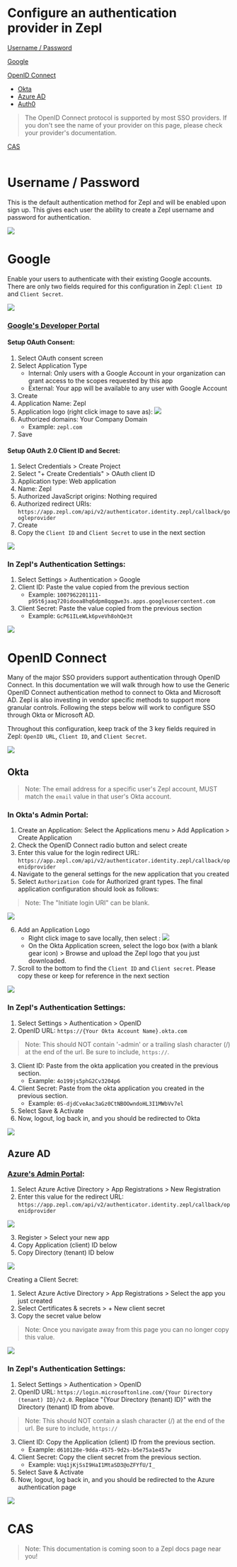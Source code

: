 # Configure an authentication provider in Zepl
[Username / Password](#user-pass)

[Google](#google)

[OpenID Connect](#openid-connect)
  * [Okta](#openid-connect-okta)
  * [Azure AD](#openid-connect-azure-ad)
  * [Auth0](#openid-connect-auth0)
> The OpenID Connect protocol is supported by most SSO providers. If you don't see the name of your provider on this page, please check your provider's documentation.

[CAS](#cas)
</br>
</br>

# Username / Password <a name="user-pass"></a>
This is the default authentication method for Zepl and will be enabled upon sign up. This gives each user the ability to create a Zepl username and password for authentication.

<img src="../../img/authentication/zepl_username_password.png" class="image-box img-100"/>

# Google <a name="google"></a>
Enable your users to authenticate with their existing Google accounts. There are only two fields required for this configuration in Zepl: `Client ID` and `Client Secret`.

<img src="../../img/authentication/google/zepl_config_google.png" class="image-box img-100"/>

### [Google's Developer Portal](https://console.developers.google.com/)
#### Setup OAuth Consent:
1. Select OAuth consent screen 
2. Select Application Type 
    * Internal: Only users with a Google Account in your organization can grant access to the scopes requested by this app
    * External: Your app will be available to any user with Google Account
3. Create
4. Application Name: Zepl
5. Application logo (right click image to save as): <img src="../../img/authentication/zepl_logo.png" class="image-box img-100"/>
6. Authorized domains: Your Company Domain 
    * Example: `zepl.com`
7. Save

#### Setup OAuth 2.0 Client ID and Secret:
1. Select Credentials > Create Project
2. Select "+ Create Credentials" > OAuth client ID
3. Application type: Web application
4. Name: Zepl
5. Authorized JavaScript origins: Nothing required
6. Authorized redirect URIs: `https://app.zepl.com/api/v2/authenticator.identity.zepl/callback/googleprovider`
7. Create
8. Copy the `Client ID` and `Client Secret` to use in the next section

<img src="../../img/authentication/google/google_oauth_consent.png" class="image-box img-100"/>

### In Zepl's Authentication Settings:
1. Select Settings > Authentication > Google
2. Client ID: Paste the value copied from the previous section
    * Example: `1007962201111-p95t6jaaq720idooa8hq6dpm8qqgwe3s.apps.googleusercontent.com`
3. Client Secret: Paste the value copied from the previous section
    * Example: `GcP61ILeWLk6pveVh8ohQe3t`


<img src="../../img/authentication/google/google_zepl_config.png" class="image-box img-100"/>


# OpenID Connect <a name="openid-connect"></a>
Many of the major SSO providers support authentication through OpenID Connect. In this documentation we will walk through how to use the Generic OpenID Connect authentication method to connect to Okta and Microsoft AD. Zepl is also investing in vendor specific methods to support more granular controls. Following the steps below will work to configure SSO through Okta or Microsoft AD.

Throughout this configuration, keep track of the 3 key fields required in Zepl: `OpenID URL`, `Client ID`, and `Client Secret`.

<img src="../../img/authentication/openid_connect/zepl_config_openid_connect.png" class="image-box img-100"/>

## Okta <a name="openid-connect-okta"></a>
> Note: The email address for a specific user's Zepl account, MUST match the `email` value in that user's Okta account.

### In Okta's Admin Portal:
1. Create an Application: Select the Applications menu > Add Application > Create Application
2. Check the OpenID Connect radio button and select create
3. Enter this value for the login redirect URL: `https://app.zepl.com/api/v2/authenticator.identity.zepl/callback/openidprovider`
4. Navigate to the general settings for the new application that you created
5. Select `Authorization Code` for Authorized grant types. The final application configuration should look as follows:

  > Note: The "Initiate login URI" can be blank.

  
<img src="../../img/authentication/openid_connect/okta/okta_application_settings.png" class="image-box img-100"/>

6. Add an Application Logo
    * Right click image to save locally, then select : <img src="../../img/authentication/zepl_logo.png" class="image-box img-100"/>
    * On the Okta Application screen, select the logo box (with a blank gear icon) > Browse and upload the Zepl logo that you just downloaded.
7. Scroll to the bottom to find the `Client ID` and `Client secret`. Please copy these or keep for reference in the next section

<img src="../../img/authentication/openid_connect/okta/okta_client_credentials.png" class="image-box img-100"/>

### In Zepl's Authentication Settings:
1. Select Settings > Authentication > OpenID
2. OpenID URL: `https://{Your Okta Account Name}.okta.com`

  >Note: This should NOT contain '-admin' or a trailing slash character (/) at the end of the url. Be sure to include, `https://`.

3. Client ID: Paste from the okta application you created in the previous section. 
    * Example: `4o199js5phG2Cv3204p6`
4. Client Secret: Paste from the okta application you created in the previous section. 
    * Example: `0S-djdCveAac3aGz0CtNBOOwndoHL3I1MWbVv7el`
5. Select Save & Activate
6. Now, logout, log back in, and you should be redirected to Okta

<img src="../../img/authentication/openid_connect/okta/okta_zepl_config_openid_connect.png" class="image-box img-100"/>

## Azure AD <a name="openid-connect-azure-ad"></a>
### [Azure's Admin Portal](https://portal.azure.com/):
1. Select Azure Active Directory > App Registrations > New Registration
2. Enter this value for the redirect URL: `https://app.zepl.com/api/v2/authenticator.identity.zepl/callback/openidprovider`

<img src="../../img/authentication/openid_connect/azure_ad/azure_ad_app_register.png" class="image-box img-100"/>

3. Register > Select your new app
4. Copy Application (client) ID below
5. Copy Directory (tenant) ID below

<img src="../../img/authentication/openid_connect/azure_ad/azure_ad_key.png" class="image-box img-100"/>

Creating a Client Secret:
1. Select Azure Active Directory > App Registrations > Select the app you just created
2. Select Certificates & secrets > + New client secret
3. Copy the secret value below

> Note: Once you navigate away from this page you can no longer copy this value.

<img src="../../img/authentication/openid_connect/azure_ad/azure_ad_secret.png" class="image-box img-100"/>

### In Zepl's Authentication Settings:
1. Select Settings > Authentication > OpenID
2. OpenID URL: `https://login.microsoftonline.com/{Your Directory (tenant) ID}/v2.0`. Replace "{Your Directory (tenant) ID}" with the Directory (tenant) ID  from above.

  > Note: This should NOT contain a slash character (/) at the end of the url. Be sure to include, `https://`
  
3. Client ID: Copy the Application (client) ID from the previous section. 
    * Example: `d610128e-9dda-4575-9d2s-b5e75a1e457w`
4. Client Secret: Copy the client secret from the previous section. 
    * Example: `VUq1jKjSsI9HaI1MtaSD3@oZFYfU/I_`
5. Select Save & Activate
6. Now, logout, log back in, and you should be redirected to the Azure authentication page

<img src="../../img/authentication/openid_connect/azure_ad/azure_zepl_config_openid_connect.png" class="image-box img-100"/>

# CAS <a name="cas"></a>

> Note: This documentation is coming soon to a Zepl docs page near you!
